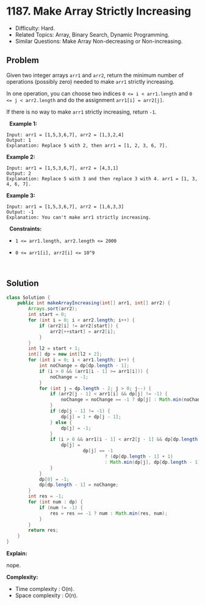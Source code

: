 # 1187. Make Array Strictly Increasing

- Difficulty: Hard.
- Related Topics: Array, Binary Search, Dynamic Programming.
- Similar Questions: Make Array Non-decreasing or Non-increasing.

## Problem

Given two integer arrays ```arr1``` and ```arr2```, return the minimum number of operations (possibly zero) needed to make ```arr1``` strictly increasing.

In one operation, you can choose two indices ```0 <= i < arr1.length``` and ```0 <= j < arr2.length``` and do the assignment ```arr1[i] = arr2[j]```.

If there is no way to make ```arr1``` strictly increasing, return ```-1```.

 
**Example 1:**

```
Input: arr1 = [1,5,3,6,7], arr2 = [1,3,2,4]
Output: 1
Explanation: Replace 5 with 2, then arr1 = [1, 2, 3, 6, 7].
```

**Example 2:**

```
Input: arr1 = [1,5,3,6,7], arr2 = [4,3,1]
Output: 2
Explanation: Replace 5 with 3 and then replace 3 with 4. arr1 = [1, 3, 4, 6, 7].
```

**Example 3:**

```
Input: arr1 = [1,5,3,6,7], arr2 = [1,6,3,3]
Output: -1
Explanation: You can't make arr1 strictly increasing.
```

 
**Constraints:**


	
- ```1 <= arr1.length, arr2.length <= 2000```
	
- ```0 <= arr1[i], arr2[i] <= 10^9```


 

## Solution

```java
class Solution {
    public int makeArrayIncreasing(int[] arr1, int[] arr2) {
        Arrays.sort(arr2);
        int start = 0;
        for (int i = 0; i < arr2.length; i++) {
            if (arr2[i] != arr2[start]) {
                arr2[++start] = arr2[i];
            }
        }
        int l2 = start + 1;
        int[] dp = new int[l2 + 2];
        for (int i = 0; i < arr1.length; i++) {
            int noChange = dp[dp.length - 1];
            if (i > 0 && (arr1[i - 1] >= arr1[i])) {
                noChange = -1;
            }
            for (int j = dp.length - 2; j > 0; j--) {
                if (arr2[j - 1] < arr1[i] && dp[j] != -1) {
                    noChange = noChange == -1 ? dp[j] : Math.min(noChange, dp[j]);
                }
                if (dp[j - 1] != -1) {
                    dp[j] = 1 + dp[j - 1];
                } else {
                    dp[j] = -1;
                }
                if (i > 0 && arr1[i - 1] < arr2[j - 1] && dp[dp.length - 1] >= 0) {
                    dp[j] =
                            dp[j] == -1
                                    ? (dp[dp.length - 1] + 1)
                                    : Math.min(dp[j], dp[dp.length - 1] + 1);
                }
            }
            dp[0] = -1;
            dp[dp.length - 1] = noChange;
        }
        int res = -1;
        for (int num : dp) {
            if (num != -1) {
                res = res == -1 ? num : Math.min(res, num);
            }
        }
        return res;
    }
}
```

**Explain:**

nope.

**Complexity:**

* Time complexity : O(n).
* Space complexity : O(n).
